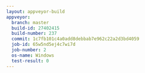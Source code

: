 ```yaml
---
layout: appveyor-build
appveyor:
  branch: master
  build-id: 27402415
  build-number: 237
  commit: 1c7fb101c4a0add8debbab7e962c22a2d3bd4059
  job-id: 65w5nd5ej4c7wi7d
  job-number: 2
  os-name: Windows
  test-result: 0
---
```

